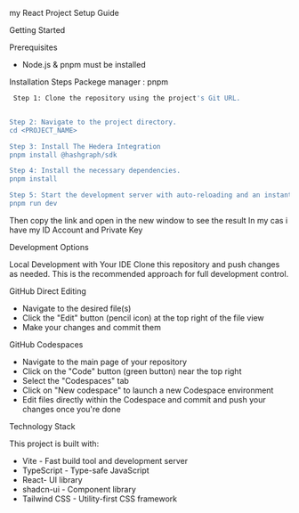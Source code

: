 my React Project Setup Guide

Getting Started

 Prerequisites
- Node.js & pnpm must be installed 

Installation Steps
Packege manager : pnpm

```sh
 Step 1: Clone the repository using the project's Git URL.


Step 2: Navigate to the project directory.
cd <PROJECT_NAME>

Step 3: Install The Hedera Integration
pnpm install @hashgraph/sdk

Step 4: Install the necessary dependencies.
pnpm install

Step 5: Start the development server with auto-reloading and an instant preview.
pnpm run dev
```
Then copy the link and open in the new window to see the result
In my cas i have my ID Account and Private Key

Development Options

 Local Development with Your IDE
Clone this repository and push changes as needed. This is the recommended approach for full development control.

GitHub Direct Editing
- Navigate to the desired file(s)
- Click the "Edit" button (pencil icon) at the top right of the file view
- Make your changes and commit them

GitHub Codespaces
- Navigate to the main page of your repository
- Click on the "Code" button (green button) near the top right
- Select the "Codespaces" tab
- Click on "New codespace" to launch a new Codespace environment
- Edit files directly within the Codespace and commit and push your changes once you're done

Technology Stack

This project is built with:

- Vite - Fast build tool and development server
- TypeScript - Type-safe JavaScript
- React- UI library
- shadcn-ui - Component library
- Tailwind CSS - Utility-first CSS framework




